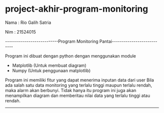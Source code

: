 # project-akhir-program-monitoring


Nama : Rio Galih Satria

Nim : 21524015

---------------------------Program Monitoring Pantai---------------------------


Program ini dibuat dengan python dengan menggunakan module
- Matplotlib (Untuk membuat diagram)
- Numpy (Untuk penggunaan matplotlib)

Program ini memiliki fitur yang dapat menerima inputan data dari user
Bila ada salah satu data monitoring  yang terlalu tinggi maupun terlalu rendah,
maka alarm akan berbunyi.
Tidak hanya itu program ini juga akan menampilkan diagram dan memberitau nilai data
yang terlalu tinggi atau rendah.

------------------------------------------------------------------------------


